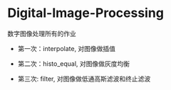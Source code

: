 # Digital-Image-Processing

数字图像处理所有的作业

* 第一次：interpolate, 对图像做插值

* 第二次：histo_equal, 对图像做灰度均衡

* 第三次: filter, 对图像做低通高斯滤波和终止滤波
